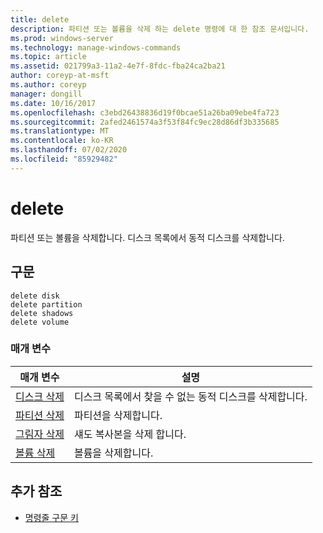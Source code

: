 ```yaml
---
title: delete
description: 파티션 또는 볼륨을 삭제 하는 delete 명령에 대 한 참조 문서입니다.
ms.prod: windows-server
ms.technology: manage-windows-commands
ms.topic: article
ms.assetid: 021799a3-11a2-4e7f-8fdc-fba24ca2ba21
author: coreyp-at-msft
ms.author: coreyp
manager: dongill
ms.date: 10/16/2017
ms.openlocfilehash: c3ebd26438836d19f0bcae51a26ba09ebe4fa723
ms.sourcegitcommit: 2afed2461574a3f53f84fc9ec28d86df3b335685
ms.translationtype: MT
ms.contentlocale: ko-KR
ms.lasthandoff: 07/02/2020
ms.locfileid: "85929482"
---
```

# <a name="delete"></a>delete

파티션 또는 볼륨을 삭제합니다. 디스크 목록에서 동적 디스크를 삭제합니다.

## <a name="syntax"></a>구문

```
delete disk
delete partition
delete shadows
delete volume
```

### <a name="parameters"></a>매개 변수

| 매개 변수 | 설명 |
|---------- | ----------- |
| [디스크 삭제](delete-disk.md) | 디스크 목록에서 찾을 수 없는 동적 디스크를 삭제합니다. |
| [파티션 삭제](delete-partition.md) | 파티션을 삭제합니다. |
| [그림자 삭제](delete-shadows.md) | 섀도 복사본을 삭제 합니다. |
| [볼륨 삭제](delete-volume.md) | 볼륨을 삭제합니다. |

## <a name="additional-references"></a>추가 참조

- [명령줄 구문 키](command-line-syntax-key.md)
